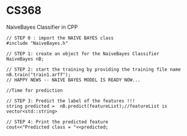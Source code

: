 # CS368
NaiveBayes Classifier in CPP
	
	// STEP 0 : import the NAIVE BAYES class
	#include "NaiveBayes.h"

	// STEP 1: create an object for the NaiveBayes Classifier
	NaiveBayes nB;

	// STEP 2: start the training by providing the training file name
	nB.train("train1.arff");
	// HAPPY NEWS -- NAIVE BAYES MODEL IS READY NOW...

	//Time for prediction

	// STEP 3: Predict the label of the features !!!
	string predicted =  nB.predict(featureList);//featureList is vector<std::string>

	// STEP 4: Print the predicted feature
	cout<<"Predicted class = "<<predicted;
